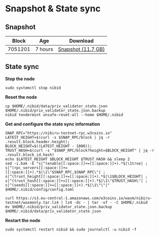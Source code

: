 # Snapshot & State sync

## Snapshot

| Block   | Age      | Download                                                                                                                        |
| ------- | -------- | ------------------------------------------------------------------------------------------------------------------------------- |
|   7051201   |  7 hours | [Snapshot (11.7 GB)](https://s3.eu-central-1.amazonaws.com/w3coins.io/snapshots/nibiru-testnet/nibiru_snapsot_latest.tar.lz4)  |

## State sync

**Stop the node**

```
sudo systemctl stop nibid
```

**Reset the node**

```
cp $HOME/.nibid/data/priv_validator_state.json $HOME/.nibid/priv_validator_state.json.backup
nibid tendermint unsafe-reset-all --home $HOME/.nibid
```

**Get and configure the state sync information**

```
SNAP_RPC="https://nibiru-testnet-rpc.w3coins.io"
LATEST_HEIGHT=$(curl -s $SNAP_RPC/block | jq -r .result.block.header.height);
BLOCK_HEIGHT=$((LATEST_HEIGHT - 1000));
TRUST_HASH=$(curl -s "$SNAP_RPC/block?height=$BLOCK_HEIGHT" | jq -r .result.block_id.hash) 
echo $LATEST_HEIGHT $BLOCK_HEIGHT $TRUST_HASH && sleep 2
sed -i.bak -E "s|^(enable[[:space:]]+=[[:space:]]+).*$|\1true| ;
s|^(rpc_servers[[:space:]]+=[[:space:]]+).*$|\1\"$SNAP_RPC,$SNAP_RPC\"| ;
s|^(trust_height[[:space:]]+=[[:space:]]+).*$|\1$BLOCK_HEIGHT| ;
s|^(trust_hash[[:space:]]+=[[:space:]]+).*$|\1\"$TRUST_HASH\"| ;
s|^(seeds[[:space:]]+=[[:space:]]+).*$|\1\"\"|" $HOME/.nibid/config/config.toml
```

```
curl https://s3.eu-central-1.amazonaws.com/w3coins.io/wasm/nibiru-testnet/wasmonly.tar.lz4 | lz4 -dc - | tar -xf - -C $HOME/.nibid
mv $HOME/.nibid/priv_validator_state.json.backup $HOME/.nibid/data/priv_validator_state.json
```

**Restart the node**

```
sudo systemctl restart nibid && sudo journalctl -u nibid -f
```
